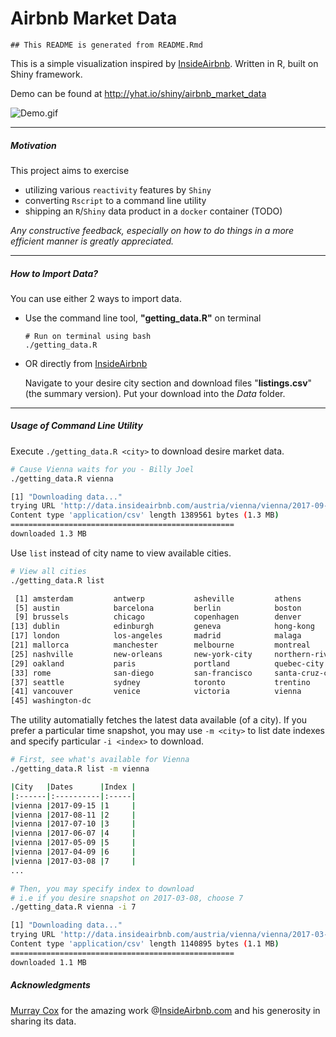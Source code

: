 Airbnb Market Data
================

    ## This README is generated from README.Rmd

This is a simple visualization inspired by [InsideAirbnb](http://insideairbnb.com/). Written in R, built on Shiny framework.

Demo can be found at <http://yhat.io/shiny/airbnb_market_data>

![Demo.gif](demo.gif)

------------------------------------------------------------------------

##### Motivation

This project aims to exercise

-   utilizing various `reactivity` features by `Shiny`
-   converting `Rscript` to a command line utility
-   shipping an `R`/`Shiny` data product in a `docker` container (TODO)

*Any constructive feedback, especially on how to do things in a more efficient manner is greatly appreciated.*

------------------------------------------------------------------------

##### How to Import Data?

You can use either 2 ways to import data.

-   Use the command line tool, **"getting\_data.R"** on terminal

        # Run on terminal using bash
        ./getting_data.R

-   OR directly from [InsideAirbnb](http://insideairbnb.com/get-the-data.html)

    Navigate to your desire city section and download files "**listings.csv**" (the summary version). Put your download into the *Data* folder.

------------------------------------------------------------------------

##### Usage of Command Line Utility

Execute `./getting_data.R <city>` to download desire <city> market data.

``` bash
# Cause Vienna waits for you - Billy Joel
./getting_data.R vienna

[1] "Downloading data..."
trying URL 'http://data.insideairbnb.com/austria/vienna/vienna/2017-09-15/visualisations/listings.csv'
Content type 'application/csv' length 1389561 bytes (1.3 MB)
==================================================
downloaded 1.3 MB
```

Use `list` instead of city name to view available cities.

``` bash
# View all cities
./getting_data.R list

 [1] amsterdam         antwerp           asheville         athens           
 [5] austin            barcelona         berlin            boston           
 [9] brussels          chicago           copenhagen        denver           
[13] dublin            edinburgh         geneva            hong-kong        
[17] london            los-angeles       madrid            malaga           
[21] mallorca          manchester        melbourne         montreal         
[25] nashville         new-orleans       new-york-city     northern-rivers  
[29] oakland           paris             portland          quebec-city      
[33] rome              san-diego         san-francisco     santa-cruz-county
[37] seattle           sydney            toronto           trentino         
[41] vancouver         venice            victoria          vienna           
[45] washington-dc  
```

The utility automatially fetches the latest data available (of a city). If you prefer a particular time snapshot, you may use `-m <city>` to list date indexes and specify particular `-i <index>` to download.

``` bash
# First, see what's available for Vienna
./getting_data.R list -m vienna

|City   |Dates      |Index |
|:------|:----------|:-----|
|vienna |2017-09-15 |1     |
|vienna |2017-08-11 |2     |
|vienna |2017-07-10 |3     |
|vienna |2017-06-07 |4     |
|vienna |2017-05-09 |5     |
|vienna |2017-04-09 |6     |
|vienna |2017-03-08 |7     |
...

# Then, you may specify index to download
# i.e if you desire snapshot on 2017-03-08, choose 7
./getting_data.R vienna -i 7

[1] "Downloading data..."
trying URL 'http://data.insideairbnb.com/austria/vienna/vienna/2017-03-08/visualisations/listings.csv'
Content type 'application/csv' length 1140895 bytes (1.1 MB)
==================================================
downloaded 1.1 MB
```

##### Acknowledgments

[Murray Cox](http://www.murraycox.com/) for the amazing work @[InsideAirbnb.com](http://insideairbnb.com/index.html) and his generosity in sharing its data.
